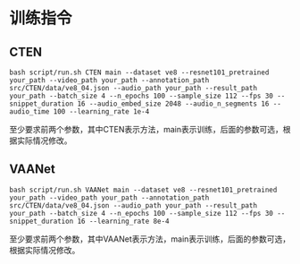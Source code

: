 # 训练指令

## CTEN

```
bash script/run.sh CTEN main --dataset ve8 --resnet101_pretrained your_path --video_path your_path --annotation_path src/CTEN/data/ve8_04.json --audio_path your_path --result_path your_path --batch_size 4 --n_epochs 100 --sample_size 112 --fps 30 --snippet_duration 16 --audio_embed_size 2048 --audio_n_segments 16 --audio_time 100 --learning_rate 1e-4

```
至少要求前两个参数，其中CTEN表示方法，main表示训练，后面的参数可选，根据实际情况修改。

## VAANet

```
bash script/run.sh VAANet main --dataset ve8 --resnet101_pretrained your_path --video_path your_path --annotation_path src/CTEN/data/ve8_04.json --audio_path your_path --result_path your_path --batch_size 4 --n_epochs 100 --sample_size 112 --fps 30 --snippet_duration 16 --learning_rate 8e-4

```
至少要求前两个参数，其中VAANet表示方法，main表示训练，后面的参数可选，根据实际情况修改。
